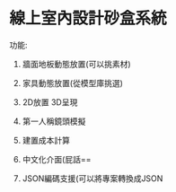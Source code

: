 # 線上室內設計砂盒系統

功能:

1.  牆面地板動態放置(可以挑素材)

2.  家具動態放置(從模型庫挑選)

3.  2D放置 3D呈現

4.  第一人稱鏡頭模擬

5.  建置成本計算

6.  中文化介面(屁話==

7.  JSON編碼支援(可以將專案轉換成JSON
